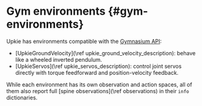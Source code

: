 # Gym environments {#gym-environments}

Upkie has environments compatible with the [Gymnasium API](https://gymnasium.farama.org/):

- [UpkieGroundVelocity](\ref upkie_ground_velocity_description): behave like a wheeled inverted pendulum.
- [UpkieServos](\ref upkie_servos_description): control joint servos directly with torque feedforward and position-velocity feedback.

While each environment has its own observation and action spaces, all of them also report full [spine observations](\ref observations) in their `info` dictionaries.
